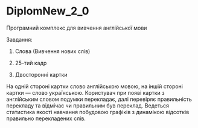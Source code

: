DiplomNew_2_0
=============

Програмний комплекс для вивчення англійської мови

Завдання: 

1) Слова (Вивчення нових слів)

2) 25-тий кадр

3) Двосторонні картки

На одній стороні картки слово англійською мовою, на іншій стороні картки — слово українською. 
Користувач при появі картки з англійським словом подумки перекладає, далі перевіряє правильність 
перекладу та відмічає чи правильним був переклад. Ведеться статистика якості навчання побудовою графіків з динамікою відсотків правильно перекладених слів.

